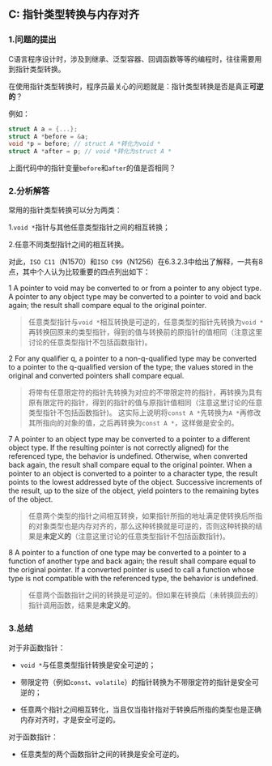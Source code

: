 ## C: 指针类型转换与内存对齐

### 1.问题的提出

C语言程序设计时，涉及到继承、泛型容器、回调函数等等的编程时，往往需要用到指针类型转换。

在使用指针类型转换时，程序员最关心的问题就是：指针类型转换是否是真正**可逆的**？

例如：

```c
struct A a = {...};
struct A *before = &a;
void *p = before; // struct A *转化为void *
struct A *after = p; // void *转化为struct A *
```

上面代码中的指针变量`before`和`after`的值是否相同？

### 2.分析解答

常用的指针类型转换可以分为两类：

1.`void *`指针与其他任意类型指针之间的相互转换；

2.任意不同类型指针之间的相互转换。

对此，`ISO C11`（N1570）和`ISO C99`（N1256）在6.3.2.3中给出了解释，一共有8点，其中个人认为比较重要的四点列出如下：

1 A pointer to void may be converted to or from a pointer to any object type. A pointer to
any object type may be converted to a pointer to void and back again; the result shall
compare equal to the original pointer.

> 任意类型指针与`void *`相互转换是可逆的，任意类型的指针先转换为`void *`再转换回原来的类型指针，得到的值与转换前的原指针的值相同（注意这里讨论的任意类型指针不包括函数指针)。

2 For any qualifier q, a pointer to a non-q-qualified type may be converted to a pointer to
the q-qualified version of the type; the values stored in the original and converted pointers
shall compare equal.

> 将带有任意限定符的指针先转换为对应的不带限定符的指针，再转换为具有原有限定符的指针，得到的指针的值与原指针值相同（注意这里讨论的任意类型指针不包括函数指针)。
> 这实际上说明将`const A *`先转换为`A *`再修改其所指向的对象的值，之后再转换为`const A *`，这样做是安全的。

7 A pointer to an object type may be converted to a pointer to a different object type. If the
resulting pointer is not correctly aligned) for the referenced type, the behavior is
undefined. Otherwise, when converted back again, the result shall compare equal to the
original pointer. When a pointer to an object is converted to a pointer to a character type,
the result points to the lowest addressed byte of the object. Successive increments of the
result, up to the size of the object, yield pointers to the remaining bytes of the object.

> 任意两个类型的指针之间相互转换，如果指针所指的地址满足使转换后所指的对象类型也是内存对齐的，那么这种转换就是可逆的，否则这种转换的结果是**未定义的**（注意这里讨论的任意类型指针不包括函数指针)。

8 A pointer to a function of one type may be converted to a pointer to a function of another
type and back again; the result shall compare equal to the original pointer. If a converted
pointer is used to call a function whose type is not compatible with the referenced type,
the behavior is undefined.

> 任意两个函数指针之间的转换是可逆的。但如果在转换后（未转换回去的）指针调用函数，结果是**未定义的**。

### 3.总结 

对于非函数指针：

* `void *`与任意类型指针转换是安全可逆的；

* 带限定符（例如`const`、`volatile`）的指针转换为不带限定符的指针是安全可逆的；

* 任意两个指针之间相互转化，当且仅当指针指对于转换后所指的类型也是正确内存对齐时，才是安全可逆的。

对于函数指针：

* 任意类型的两个函数指针之间的转换是安全可逆的。